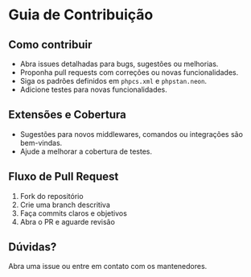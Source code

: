 # Guia de Contribuição

## Como contribuir
- Abra issues detalhadas para bugs, sugestões ou melhorias.
- Proponha pull requests com correções ou novas funcionalidades.
- Siga os padrões definidos em `phpcs.xml` e `phpstan.neon`.
- Adicione testes para novas funcionalidades.

## Extensões e Cobertura
- Sugestões para novos middlewares, comandos ou integrações são bem-vindas.
- Ajude a melhorar a cobertura de testes.

## Fluxo de Pull Request
1. Fork do repositório
2. Crie uma branch descritiva
3. Faça commits claros e objetivos
4. Abra o PR e aguarde revisão

## Dúvidas?
Abra uma issue ou entre em contato com os mantenedores.
